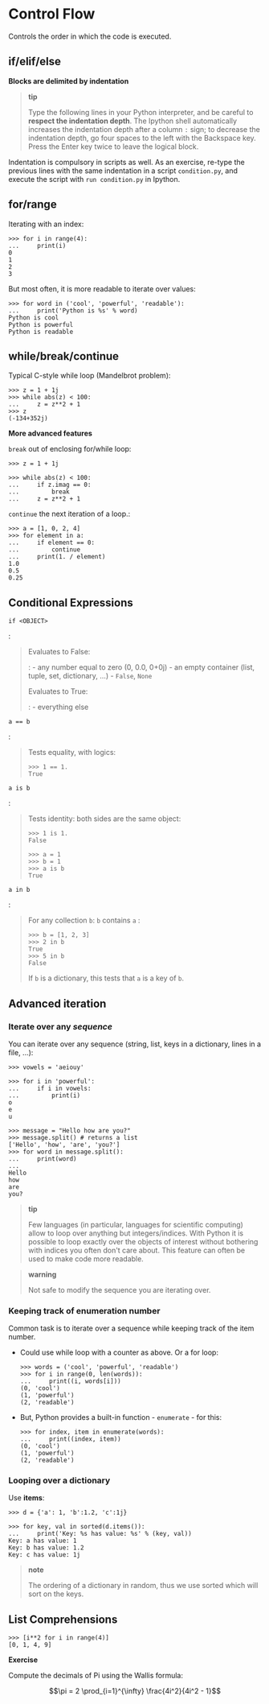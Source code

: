Control Flow
============

Controls the order in which the code is executed.

if/elif/else
------------

**Blocks are delimited by indentation**

> **tip**
>
> Type the following lines in your Python interpreter, and be careful to
> **respect the indentation depth**. The Ipython shell automatically
> increases the indentation depth after a column `:` sign; to decrease
> the indentation depth, go four spaces to the left with the Backspace
> key. Press the Enter key twice to leave the logical block.

Indentation is compulsory in scripts as well. As an exercise, re-type
the previous lines with the same indentation in a script `condition.py`,
and execute the script with `run condition.py` in Ipython.

for/range
---------

Iterating with an index:

    >>> for i in range(4):
    ...     print(i)
    0
    1
    2
    3

But most often, it is more readable to iterate over values:

    >>> for word in ('cool', 'powerful', 'readable'):
    ...     print('Python is %s' % word)
    Python is cool
    Python is powerful
    Python is readable

while/break/continue
--------------------

Typical C-style while loop (Mandelbrot problem):

    >>> z = 1 + 1j
    >>> while abs(z) < 100:
    ...     z = z**2 + 1
    >>> z
    (-134+352j)

**More advanced features**

`break` out of enclosing for/while loop:

    >>> z = 1 + 1j

    >>> while abs(z) < 100:
    ...     if z.imag == 0:
    ...         break
    ...     z = z**2 + 1

`continue` the next iteration of a loop.:

    >>> a = [1, 0, 2, 4]
    >>> for element in a:
    ...     if element == 0:
    ...         continue
    ...     print(1. / element)
    1.0
    0.5
    0.25

Conditional Expressions
-----------------------

`if <OBJECT>`

:   

> Evaluates to False:
>
> :   -   any number equal to zero (0, 0.0, 0+0j)
>     -   an empty container (list, tuple, set, dictionary, ...)
>     -   `False`, `None`
>
> Evaluates to True:
>
> :   -   everything else
>
`a == b`

:   

> Tests equality, with logics:
>
>     >>> 1 == 1.
>     True

`a is b`

:   

> Tests identity: both sides are the same object:
>
>     >>> 1 is 1.
>     False
>
>     >>> a = 1
>     >>> b = 1
>     >>> a is b
>     True

`a in b`

:   

> For any collection `b`: `b` contains `a` :
>
>     >>> b = [1, 2, 3]
>     >>> 2 in b
>     True
>     >>> 5 in b
>     False
>
> If `b` is a dictionary, this tests that `a` is a key of `b`.

Advanced iteration
------------------

### Iterate over any *sequence*

You can iterate over any sequence (string, list, keys in a dictionary,
lines in a file, ...):

    >>> vowels = 'aeiouy'

    >>> for i in 'powerful':
    ...     if i in vowels:
    ...         print(i)
    o
    e
    u

    >>> message = "Hello how are you?"
    >>> message.split() # returns a list
    ['Hello', 'how', 'are', 'you?']
    >>> for word in message.split():
    ...     print(word)
    ...
    Hello
    how
    are
    you?

> **tip**
>
> Few languages (in particular, languages for scientific computing)
> allow to loop over anything but integers/indices. With Python it is
> possible to loop exactly over the objects of interest without
> bothering with indices you often don't care about. This feature can
> often be used to make code more readable.

> **warning**
>
> Not safe to modify the sequence you are iterating over.

### Keeping track of enumeration number

Common task is to iterate over a sequence while keeping track of the
item number.

-   Could use while loop with a counter as above. Or a for loop:

        >>> words = ('cool', 'powerful', 'readable')
        >>> for i in range(0, len(words)):
        ...     print((i, words[i]))
        (0, 'cool')
        (1, 'powerful')
        (2, 'readable')

-   But, Python provides a built-in function - `enumerate` - for this:

        >>> for index, item in enumerate(words):
        ...     print((index, item))
        (0, 'cool')
        (1, 'powerful')
        (2, 'readable')

### Looping over a dictionary

Use **items**:

    >>> d = {'a': 1, 'b':1.2, 'c':1j}

    >>> for key, val in sorted(d.items()):
    ...     print('Key: %s has value: %s' % (key, val))
    Key: a has value: 1
    Key: b has value: 1.2
    Key: c has value: 1j

> **note**
>
> The ordering of a dictionary in random, thus we use sorted which will
> sort on the keys.

List Comprehensions
-------------------

    >>> [i**2 for i in range(4)]
    [0, 1, 4, 9]

**Exercise**

Compute the decimals of Pi using the Wallis formula:

$$\pi = 2 \prod_{i=1}^{\infty} \frac{4i^2}{4i^2 - 1}$$
